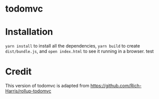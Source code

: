 # todomvc

# Installation

`yarn install` to install all the dependencies, `yarn build` to create `dist/bundle.js`, and `open index.html` to see it running in a browser. test


# Credit

This version of todomvc is adapted from https://github.com/Rich-Harris/rollup-todomvc